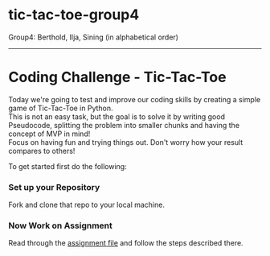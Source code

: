 # tic-tac-toe-group4
Group4: Berthold, Ilja, Sining (in alphabetical order)


-------------


# Coding Challenge - Tic-Tac-Toe

Today we're going to test and improve our coding skills by creating a simple game of Tic-Tac-Toe in Python.  
This is not an easy task, but the goal is to solve it by writing good Pseudocode, splitting the problem into smaller chunks and having the concept of MVP in mind!      
Focus on having fun and trying things out. Don't worry how your result compares to others!

To get started first do the following:
### Set up your Repository
Fork and clone that repo to your local machine.  

### Now Work on Assignment
Read through the [assignment file](Tic-Tac-Toe-assignment.md) and follow the steps described there. 
